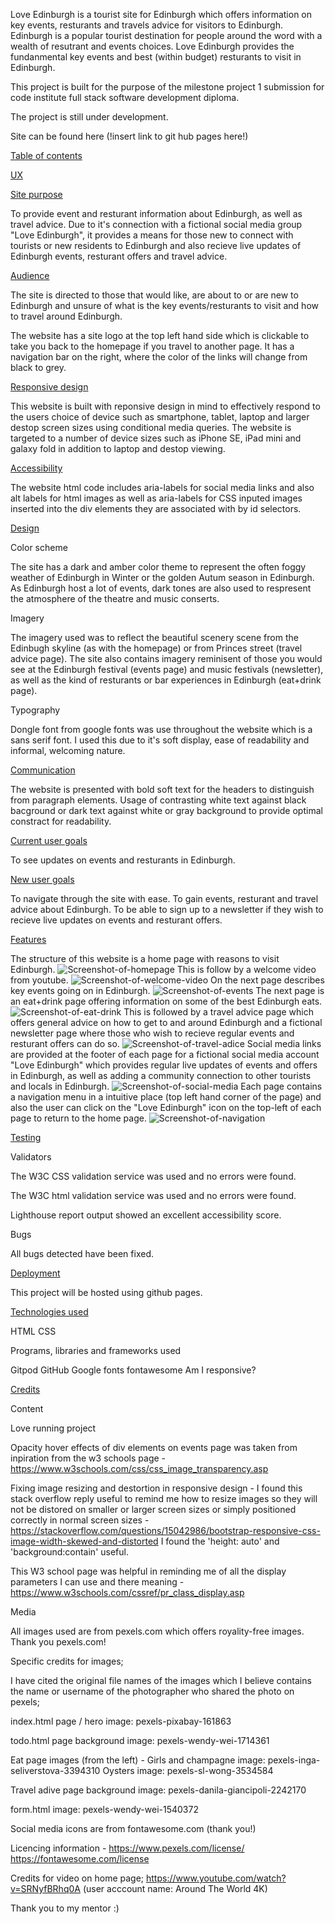 Love Edinburgh is a tourist site for Edinburgh which offers information on key events, resturants and travels advice for visitors to Edinburgh. Edinburgh is a popular tourist destination for people around the word with a wealth of resutrant and events choices. Love Edinburgh provides the fundanmental key events and best (within budget) resturants to visit in Edinburgh. 

This project is built for the purpose of the milestone project 1 submission for code institute full stack software development diploma.

The project is still under development. 

Site can be found here (!insert link to git hub pages here!)

<u>Table of contents</u>

<u>UX</u>

<u>Site purpose</u>

To provide event and resturant information about Edinburgh, as well as travel advice. Due to it's connection with a fictional social media group "Love Edinburgh", it provides a means for those new to connect with tourists or new residents to Edinburgh and also recieve live updates of Edinburgh events, resturant offers and travel advice. 

<u>Audience</u>

The site is directed to those that would like, are about to or are new to Edinburgh and unsure of what is the key events/resturants to visit and how to travel around Edinburgh. 

The website has a site logo at the top left hand side which is clickable to take you back to the homepage if you travel to another page. It has a navigation bar on the right, where the color of the links will change from black to grey. 

<u>Responsive design </u>

This website is built with reponsive design in mind to effectively respond to the users choice of device such as smartphone, tablet, laptop and larger destop screen sizes using conditional media queries. The website is targeted to a number of device sizes such as iPhone SE, iPad mini and galaxy fold in addition to laptop and destop viewing. 

<u>Accessibility</u>

The website html code includes aria-labels for social media links and also alt labels for html images as well as aria-labels for CSS inputed images inserted into the div elements they are associated with by id selectors. 

<u>Design</u>

Color scheme 

The site has a dark and amber color theme to represent the often foggy weather of Edinburgh in Winter or the golden Autum season in Edinburgh. As Edinburgh host a lot of events, dark tones are also used to respresent the atmosphere of the theatre and music conserts. 

Imagery 

The imagery used was to reflect the beautiful scenery scene from the Edinbugh skyline (as with the homepage) or from Princes street (travel advice page). The site also contains imagery reminisent of those you would see at the Edinburgh festival (events page) and music festivals (newsletter), as well as the kind of resturants or bar experiences in Edinburgh (eat+drink page).

Typography

Dongle font from google fonts was use throughout the website which is a sans serif font. I used this due to it's soft display, ease of readability and informal, welcoming nature. 

<u>Communication</u>
 
The website is presented with bold soft text for the headers to distinguish from paragraph elements. Usage of contrasting white text against black bacground or dark text against white or gray background to provide optimal constract for readability.  

<u>Current user goals</u>

To see updates on events and resturants in Edinburgh.

<u>New user goals</u>

To navigate through the site with ease.
To gain events, resturant and travel advice about Edinburgh.
To be able to sign up to a newsletter if they wish to recieve live updates on events and resturant offers.

<u>Features</u>

The structure of this website is a home page with reasons to visit Edinburgh.
![Screenshot-of-homepage](assets/images/home.png)
 This is follow by a welcome video from youtube.
 ![Screenshot-of-welcome-video](assets/images/video.png)
 On the next page describes key events going on in Edinburgh.
 ![Screenshot-of-events](assets/images/events.png)
The next page is an eat+drink page offering information on some of the best Edinburgh eats.
![Screenshot-of-eat-drink](assets/images/eat-drink.png)
This is followed by a travel advice page which offers general advice on how to get to and around Edinburgh and a fictional newsletter page where those who wish to recieve regular events and resturant offers can do so. 
![Screenshot-of-travel-adice](assets/images/travel-advice.png)
Social media links are provided at the footer of each page for a fictional social media account "Love Edinburgh" which provides regular live updates of events and offers in Edinburgh, as well as adding a community connection to other tourists and locals in Edinburgh. 
![Screenshot-of-social-media](assets/images/social-media-links.png)
Each page contains a navigation menu in a intuitive place (top left hand corner of the page) and also the user can click on the "Love Edinburgh" icon on the top-left of each page to return to the home page. 
![Screenshot-of-navigation](assets/images/navigation.png)

<u>Testing</u>

Validators 

The W3C CSS validation service was used and no errors were found.

The W3C html validation service was used and no errors were found.

Lighthouse report output showed an excellent accessibility score. 

Bugs

All bugs detected have been fixed.

<u>Deployment</u>

This project will be hosted using github pages. 

<u>Technologies used</u>

HTML
CSS

Programs, libraries and frameworks used 

Gitpod
GitHub
Google fonts
fontawesome
Am I responsive? 

<u>Credits</u>

Content 

Love running project

Opacity hover effects of div elements on events page was taken from inpiration from the w3 schools page - 
https://www.w3schools.com/css/css_image_transparency.asp

Fixing image resizing and destortion in responsive design - I found this stack overflow reply useful to remind me how to resize images so they will not be distored on smaller or larger screen sizes or simply positioned correctly in normal screen sizes - https://stackoverflow.com/questions/15042986/bootstrap-responsive-css-image-width-skewed-and-distorted
I found the 'height: auto' and 'background:contain' useful. 

This W3 school page was helpful in reminding me of all the display parameters I can use and there meaning - https://www.w3schools.com/cssref/pr_class_display.asp

Media

All images used are from pexels.com which offers royality-free images. Thank you pexels.com!

Specific credits for images;

I have cited the original file names of the images which I believe contains the name or username of the photographer who shared the photo on pexels;

index.html page / hero image: pexels-pixabay-161863

todo.html page background image: pexels-wendy-wei-1714361

Eat page images (from the left) - 
Girls and champagne image: pexels-inga-seliverstova-3394310
Oysters image: pexels-sl-wong-3534584

Travel adive page background image: pexels-danila-giancipoli-2242170

form.html image: pexels-wendy-wei-1540372

Social media icons are from fontawesome.com (thank you!)

Licencing information - 
https://www.pexels.com/license/
https://fontawesome.com/license

Credits for video on home page;
https://www.youtube.com/watch?v=SRNyfBRhq0A (user acccount name: Around The World 4K)

Thank you to my mentor :)